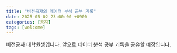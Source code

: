 ```yaml
---
title: "비전공자의 데이터 분석 공부 기록"
date: 2025-05-02 23:00:00 +0900
categories: [공지]
tags: [welcome]
---
```


비전공자 대학원생입니다. 
앞으로 데이터 분석 공부 기록을 공유할 예정입니다.
